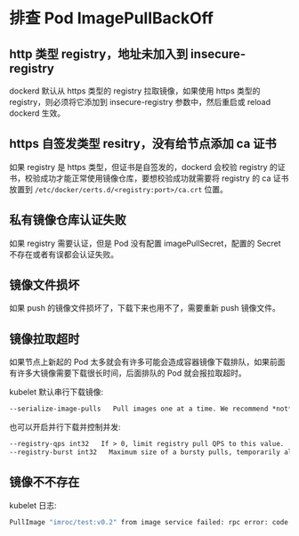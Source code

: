 # 排查 Pod ImagePullBackOff

## http 类型 registry，地址未加入到 insecure-registry

dockerd 默认从 https 类型的 registry 拉取镜像，如果使用 https 类型的 registry，则必须将它添加到 insecure-registry 参数中，然后重启或 reload dockerd 生效。

## https 自签发类型 resitry，没有给节点添加 ca 证书

如果 registry 是 https 类型，但证书是自签发的，dockerd 会校验 registry 的证书，校验成功才能正常使用镜像仓库，要想校验成功就需要将 registry 的 ca 证书放置到 `/etc/docker/certs.d/<registry:port>/ca.crt` 位置。

## 私有镜像仓库认证失败

如果 registry 需要认证，但是 Pod 没有配置 imagePullSecret，配置的 Secret 不存在或者有误都会认证失败。

## 镜像文件损坏

如果 push 的镜像文件损坏了，下载下来也用不了，需要重新 push 镜像文件。

## 镜像拉取超时

如果节点上新起的 Pod 太多就会有许多可能会造成容器镜像下载排队，如果前面有许多大镜像需要下载很长时间，后面排队的 Pod 就会报拉取超时。

kubelet 默认串行下载镜像:

``` txt
--serialize-image-pulls   Pull images one at a time. We recommend *not* changing the default value on nodes that run docker daemon with version < 1.9 or an Aufs storage backend. Issue #10959 has more details. (default true)
```

也可以开启并行下载并控制并发:

``` txt
--registry-qps int32   If > 0, limit registry pull QPS to this value.  If 0, unlimited. (default 5)
--registry-burst int32   Maximum size of a bursty pulls, temporarily allows pulls to burst to this number, while still not exceeding registry-qps. Only used if --registry-qps > 0 (default 10)
```

## 镜像不不存在

kubelet 日志:

``` bash
PullImage "imroc/test:v0.2" from image service failed: rpc error: code = Unknown desc = Error response from daemon: manifest for imroc/test:v0.2 not found
```